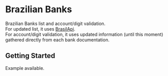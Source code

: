 # Brazilian Banks

Brazilian Banks list and account/digit validation.  
For updated list, it uses [BrasilApi](https://brasilapi.com.br/).  
For account/digit validation, it uses updated information (until this moment) gathered directly from each bank documentation.

## Getting Started

Example available.
